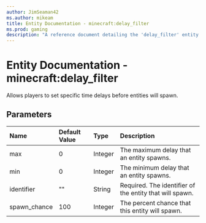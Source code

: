 ```yaml
---
author: JimSeaman42
ms.author: mikeam
title: Entity Documentation - minecraft:delay_filter
ms.prod: gaming
description: "A reference document detailing the 'delay_filter' entity filter"
---
```


# Entity Documentation - minecraft:delay_filter

Allows players to set specific time delays before entities will spawn.

## Parameters

|Name |Default Value|Type |Description |
|:-----------|:-----------|:-----------|:-----------|
| max| 0 |Integer | The maximum delay that an entity spawns. |
| min| 0 |Integer | The minimum delay that an entity spawns. |
|identifier| "" | String| Required. The identifier of the entity that will spawn.|
|spawn_chance| 100 | Integer| The percent chance that this entity will spawn.|
